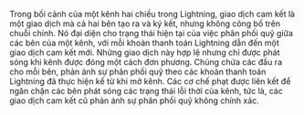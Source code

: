 Trong bối cảnh của một kênh hai chiều trong Lightning, giao dịch cam kết là một giao dịch mà cả hai bên tạo ra và ký kết, nhưng không công bố trên chuỗi chính. Nó đại diện cho trạng thái hiện tại của việc phân phối quỹ giữa các bên của một kênh, với mỗi khoản thanh toán Lightning dẫn đến một giao dịch cam kết mới. Những giao dịch này hợp lệ nhưng chỉ được phát sóng khi kênh được đóng một cách đơn phương. Chúng chứa các đầu ra cho mỗi bên, phản ánh sự phân phối quỹ theo các khoản thanh toán Lightning đã thực hiện kể từ khi mở kênh. Các cơ chế phạt được liên kết để ngăn chặn các bên phát sóng các trạng thái lỗi thời của kênh, tức là, các giao dịch cam kết cũ phản ánh sự phân phối quỹ không chính xác.